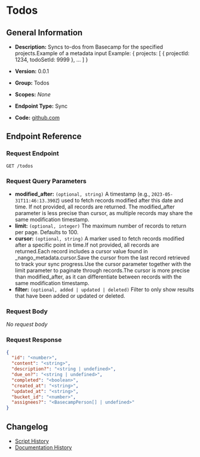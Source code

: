 <!-- BEGIN GENERATED CONTENT -->
# Todos

## General Information

- **Description:** Syncs to-dos from Basecamp for the specified projects.Example of a metadata input Example: { projects: [ { projectId: 1234, todoSetId: 9999 }, ... ] }

- **Version:** 0.0.1
- **Group:** Todos
- **Scopes:** _None_
- **Endpoint Type:** Sync
- **Code:** [github.com](https://github.com/NangoHQ/integration-templates/tree/main/integrations/basecamp/syncs/todos.ts)


## Endpoint Reference

### Request Endpoint

`GET /todos`

### Request Query Parameters

- **modified_after:** `(optional, string)` A timestamp (e.g., `2023-05-31T11:46:13.390Z`) used to fetch records modified after this date and time. If not provided, all records are returned. The modified_after parameter is less precise than cursor, as multiple records may share the same modification timestamp.
- **limit:** `(optional, integer)` The maximum number of records to return per page. Defaults to 100.
- **cursor:** `(optional, string)` A marker used to fetch records modified after a specific point in time.If not provided, all records are returned.Each record includes a cursor value found in _nango_metadata.cursor.Save the cursor from the last record retrieved to track your sync progress.Use the cursor parameter together with the limit parameter to paginate through records.The cursor is more precise than modified_after, as it can differentiate between records with the same modification timestamp.
- **filter:** `(optional, added | updated | deleted)` Filter to only show results that have been added or updated or deleted.

### Request Body

_No request body_

### Request Response

```json
{
  "id": "<number>",
  "content": "<string>",
  "description?": "<string | undefined>",
  "due_on?": "<string | undefined>",
  "completed": "<boolean>",
  "created_at": "<string>",
  "updated_at": "<string>",
  "bucket_id": "<number>",
  "assignees?": "<BasecampPerson[] | undefined>"
}
```

## Changelog

- [Script History](https://github.com/NangoHQ/integration-templates/commits/main/integrations/basecamp/syncs/todos.ts)
- [Documentation History](https://github.com/NangoHQ/integration-templates/commits/main/integrations/basecamp/syncs/todos.md)

<!-- END  GENERATED CONTENT -->

